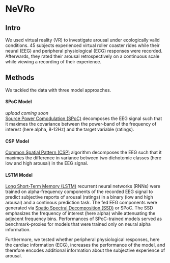 <h1>NeVRo</h1> 

<h2>Intro</h2> 

We used virtual reality (VR) to investigate arousal under ecologically valid conditions. 45 subjects experienced virtual roller coaster rides while their neural (EEG) and peripheral physiological (ECG) responses were recorded. Afterwards, they rated their arousal retrospectively on a continuous scale while viewing a recording of their experience.

<h2>Methods</h2> 
We tackled the data with three model approaches.

<h4>SPoC Model</h4> 
<em>upload coming soon</em><br> 
<a href="https://doi-org.browser.cbs.mpg.de/10.1016/j.neuroimage.2013.07.079">Source Power Comodulation (SPoC)</a> decomposes the EEG signal such that it maximes the covariance between the power-band of the frequency of interest (here alpha, 8-12Hz) and the target variable (ratings).

<h4>CSP Model</h4>
<a href="https://ieeexplore.ieee.org/document/4408441/">Common Spatial Pattern (CSP)</a> algorithm decomposes the EEG such that it maximes the difference in variance between two dichotomic classes (here low and high arousal) in the EEG signal.

<h4>LSTM Model</h4>
<a href="https://doi.org/10.1162/neco.1997.9.8.1735">Long Short-Term Memory (LSTM)</a> recurrent neural networks (RNNs) were trained on alpha-frequency components of the recorded EEG signal to predict subjective reports of arousal (ratings) in a binary (low and high arousal) and a continous prediction task. The fed EEG components were generated via <a href="https://doi.org/10.1016/j.neuroimage.2011.01.057">Spatio Spectral Decomposition (SSD)</a> or SPoC. The SSD emphasizes the frequency of interest (here alpha) while attenuating the adjecent frequency bins. Performances of SPoC-trained models served as benchmark-proxies for models that were trained only on neural alpha information.

Furthermore, we tested whether peripheral physiological responses, here the cardiac information (ECG), increases the performance of the model, and therefore encodes additional information about the subjective experience of arousal.
